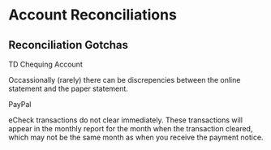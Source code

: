 Account Reconciliations
=======================

Reconciliation Gotchas
----------------------

TD Chequing Account

Occassionally (rarely) there can be discrepencies between the online statement and the paper statement. 

PayPal

eCheck transactions do not clear immediately. These transactions will appear in the monthly report for the month when the transaction cleared, which may not be the same month as when you receive the payment notice. 